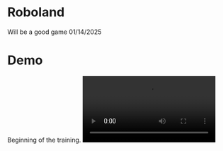 # Roboland
Will be a good game 01/14/2025

# Demo 
Beginning of the training.
<video src="https://github.com/mingyanying/Roboland/ProjectDemo EBBSB 2025.mp4" controls></video>

